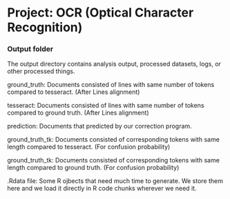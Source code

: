 # Project: OCR (Optical Character Recognition) 

### Output folder

The output directory contains analysis output, processed datasets, logs, or other processed things.

ground_truth: Documents consisted of lines with same number of tokens compared to tesseract. (After Lines alignment)

tesseract: Documents consisted of lines with same number of tokens compared to ground truth. (After Lines alignment)

prediction: Documents that predicted by our correction program.

ground_truth_tk: Documents consisted of corresponding tokens with same length compared to tesseract. 
(For confusion probability)

ground_truth_tk: Documents consisted of corresponding tokens with same length compared to ground truth.
(For confusion probability)

.Rdata file: Some R ojbects that need much time to generate. We store them here and we load it directly in R code chunks wherever we need it.
